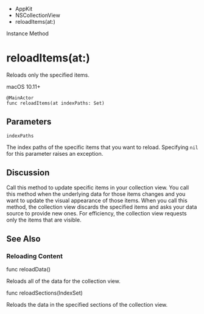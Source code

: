 

- AppKit
- NSCollectionView
-  reloadItems(at:) 

Instance Method

# reloadItems(at:)

Reloads only the specified items.

macOS 10.11+

``` source
@MainActor
func reloadItems(at indexPaths: Set)
```

## Parameters 

`indexPaths`  

The index paths of the specific items that you want to reload. Specifying `nil` for this parameter raises an exception.

## Discussion

Call this method to update specific items in your collection view. You call this method when the underlying data for those items changes and you want to update the visual appearance of those items. When you call this method, the collection view discards the specified items and asks your data source to provide new ones. For efficiency, the collection view requests only the items that are visible.

## See Also

### Reloading Content

func reloadData()

Reloads all of the data for the collection view.

func reloadSections(IndexSet)

Reloads the data in the specified sections of the collection view.

